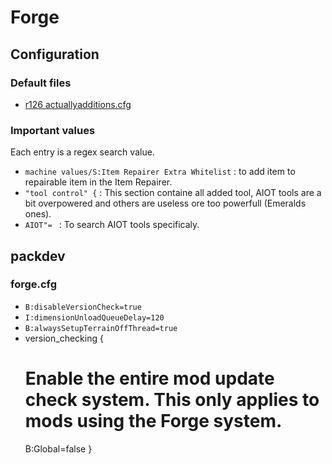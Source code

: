 <!-- TITLE: Forge -->

# Forge

## Configuration
### Default files
* [r126 actuallyadditions.cfg](https://gist.githubusercontent.com/Leosky/9e9f0e3c752f3e886f5789b138489ba3/raw/ec165a242f314d8184481bcafd64c1e949734db3/actuallyadditions.cfg)
​
### Important values
Each entry is a regex search value.
* ```machine values/S:Item Repairer Extra Whitelist``` : to add item to repairable item in the Item Repairer.
* ```"tool control" {``` : This section containe all added tool, AIOT tools are a bit overpowered and others are useless ore too powerfull (Emeralds ones).
* ```AIOT"= ``` : To search AIOT tools specificaly.
​
## packdev
### forge.cfg
*  ```B:disableVersionCheck=true```
*  ```I:dimensionUnloadQueueDelay=120```
*  ```B:alwaysSetupTerrainOffThread=true```
*  version_checking {
    # Enable the entire mod update check system. This only applies to mods using the Forge system.
    B:Global=false
	}